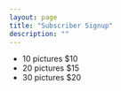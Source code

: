 ```yaml
---
layout: page
title: "Subscriber Signup"
description: ""
---
```


* 10 pictures $10
* 20 pictures $15
* 30 pictures $20